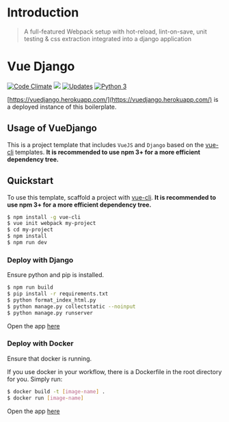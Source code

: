# Introduction

> A full-featured Webpack setup with hot-reload, lint-on-save, unit testing & css extraction integrated into a django application

# Vue Django
[![Code Climate](https://codeclimate.com/github/NdagiStanley/vue-django/badges/gpa.svg)](https://codeclimate.com/github/NdagiStanley/vue-django)
<a href="https://codeclimate.com/github/NdagiStanley/vue-django"><img src="https://codeclimate.com/github/NdagiStanley/vue-django/badges/issue_count.svg" /></a>
[![Updates](https://pyup.io/repos/github/NdagiStanley/vue-django/shield.svg)](https://pyup.io/repos/github/NdagiStanley/vue-django/)
[![Python 3](https://pyup.io/repos/github/NdagiStanley/vue-django/python-3-shield.svg)](https://pyup.io/repos/github/NdagiStanley/vue-django/)

[https://vuedjango.herokuapp.com/](https://vuedjango.herokuapp.com/) is a deployed instance of this boilerplate.

## Usage of VueDjango

This is a project template that includes `VueJS` and `Django` based on the [vue-cli](https://github.com/vuejs/vue-cli) templates. **It is recommended to use npm 3+ for a more efficient dependency tree.**

## Quickstart

To use this template, scaffold a project with [vue-cli](https://github.com/vuejs/vue-cli). **It is recommended to use npm 3+ for a more efficient dependency tree.**

``` bash
$ npm install -g vue-cli
$ vue init webpack my-project
$ cd my-project
$ npm install
$ npm run dev
```

### Deploy with Django

Ensure python and pip is installed.

```bash
$ npm run build
$ pip install -r requirements.txt
$ python format_index_html.py
$ python manage.py collectstatic --noinput
$ python manage.py runserver
```

Open the app [here](localhost:8000)

### Deploy with Docker

Ensure that docker is running.

If you use docker in your workflow, there is a Dockerfile in the root directory for you. Simply run:

```bash
$ docker build -t [image-name] .
$ docker run [image-name]
```

Open the app [here](localhost:8000)
